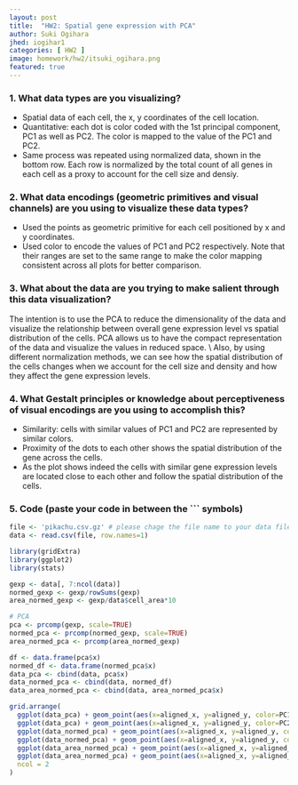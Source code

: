 ```yaml
---
layout: post
title:  "HW2: Spatial gene expression with PCA"
author: Suki Ogihara
jhed: iogihar1
categories: [ HW2 ]
image: homework/hw2/itsuki_ogihara.png
featured: true
---
```


### 1. What data types are you visualizing?
* Spatial data of each cell, the x, y  coordinates of the cell location.
* Quantitative: each dot is color coded with the 1st principal component, PC1 as well as PC2. The color is mapped to the value of the PC1 and PC2.
* Same process was repeated using normalized data, shown in the bottom row. Each row is normalized by the total count of all genes in each cell as a proxy to account for the cell size and densiy.

### 2. What data encodings (geometric primitives and visual channels) are you using to visualize these data types?
* Used the points as geometric primitive for each cell positioned by x and y coordinates. 
* Used color to encode the values of PC1 and PC2 respectively. Note that their ranges are set to the same range to make the color mapping consistent across all plots for better comparison.

### 3. What about the data are you trying to make salient through this data visualization? 
The intention is to use the PCA to reduce the dimensionality of the data and visualize the relationship between overall gene expression level vs spatial distribution of the cells. PCA allows us to have the compact representation of the data and visualize the values in reduced space. \\
Also, by using different normalization methods, we can see how the spatial distribution of the cells changes when we account for the cell size and density and how they affect the gene expression levels.

### 4. What Gestalt principles or knowledge about perceptiveness of visual encodings are you using to accomplish this?
* Similarity: cells with similar values of PC1 and PC2 are represented by similar colors. 
* Proximity of the dots to each other shows the spatial distribution of the gene across the cells.
* As the plot shows indeed the cells with similar gene expression levels are located close to each other and follow the spatial distribution of the cells.

### 5. Code (paste your code in between the ``` symbols)

```r
file <- 'pikachu.csv.gz' # please chage the file name to your data file
data <- read.csv(file, row.names=1)

library(gridExtra)
library(ggplot2)
library(stats)

gexp <- data[, 7:ncol(data)]
normed_gexp <- gexp/rowSums(gexp)
area_normed_gexp <- gexp/data$cell_area*10

# PCA 
pca <- prcomp(gexp, scale=TRUE)
normed_pca <- prcomp(normed_gexp, scale=TRUE)
area_normed_pca <- prcomp(area_normed_gexp)

df <- data.frame(pca$x)
normed_df <- data.frame(normed_pca$x)
data_pca <- cbind(data, pca$x)
data_normed_pca <- cbind(data, normed_df)
data_area_normed_pca <- cbind(data, area_normed_pca$x)

grid.arrange(
  ggplot(data_pca) + geom_point(aes(x=aligned_x, y=aligned_y, color=PC1), size=0.5) + ggtitle("Spatial Distribution of PC1") + theme(aspect.ratio=1.0) + scale_color_gradientn(colors = rainbow(10), limits=c(-10, 40)) + xlab("Aligned X") + ylab("Aligned Y") + theme(text = element_text(size=15)),
  ggplot(data_pca) + geom_point(aes(x=aligned_x, y=aligned_y, color=PC2), size=0.5) + ggtitle("Spatial Distribution of PC2") + theme(aspect.ratio=1.0) + scale_color_gradientn(colors = rainbow(10), limits=c(-10, 40)) + xlab("Aligned X") + ylab("Aligned Y") + theme(text = element_text(size=15)),
  ggplot(data_normed_pca) + geom_point(aes(x=aligned_x, y=aligned_y, color=PC1), size=0.5) + ggtitle("Normalized by Count") + theme(aspect.ratio=1.0) + scale_color_gradientn(colors = rainbow(10), limits=c(-10, 40)) + xlab("Aligned X") + ylab("Aligned Y") + theme(text = element_text(size=15)),
  ggplot(data_normed_pca) + geom_point(aes(x=aligned_x, y=aligned_y, color=PC2), size=0.5) + ggtitle("Normalized by Count") + theme(aspect.ratio=1.0) + scale_color_gradientn(colors = rainbow(10), limits=c(-10, 40)) + xlab("Aligned X") + ylab("Aligned Y") + theme(text = element_text(size=15)),
  ggplot(data_area_normed_pca) + geom_point(aes(x=aligned_x, y=aligned_y, color=PC1), size=0.5) + ggtitle("Normalized by Area") + theme(aspect.ratio=1.0) + scale_color_gradientn(colors = rainbow(10), limits=c(-10, 40)) + xlab("Aligned X") + ylab("Aligned Y") + theme(text = element_text(size=15)),
  ggplot(data_area_normed_pca) + geom_point(aes(x=aligned_x, y=aligned_y, color=PC2), size=0.5) + ggtitle("Normalized by Area") + theme(aspect.ratio=1.0) + scale_color_gradientn(colors = rainbow(10), limits=c(-10, 40)) + xlab("Aligned X") + ylab("Aligned Y") + theme(text = element_text(size=15)),
  ncol = 2
)

```